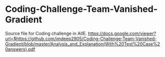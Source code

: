# Coding-Challenge-Team-Vanished-Gradient
Source file for Coding challenge in AIIE.
https://docs.google.com/viewer?url=$https://github.com/imdeep2905/Coding-Challenge-Team-Vanished-Gradient/blob/master/Analysis_and_Explanation(With%20Test%20Case%20answers).pdf
